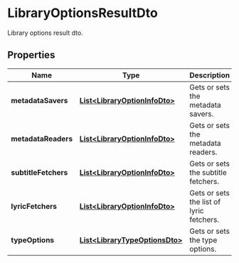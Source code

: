

# LibraryOptionsResultDto

Library options result dto.

## Properties

| Name | Type | Description | Notes |
|------------ | ------------- | ------------- | -------------|
|**metadataSavers** | [**List&lt;LibraryOptionInfoDto&gt;**](LibraryOptionInfoDto.md) | Gets or sets the metadata savers. |  [optional] |
|**metadataReaders** | [**List&lt;LibraryOptionInfoDto&gt;**](LibraryOptionInfoDto.md) | Gets or sets the metadata readers. |  [optional] |
|**subtitleFetchers** | [**List&lt;LibraryOptionInfoDto&gt;**](LibraryOptionInfoDto.md) | Gets or sets the subtitle fetchers. |  [optional] |
|**lyricFetchers** | [**List&lt;LibraryOptionInfoDto&gt;**](LibraryOptionInfoDto.md) | Gets or sets the list of lyric fetchers. |  [optional] |
|**typeOptions** | [**List&lt;LibraryTypeOptionsDto&gt;**](LibraryTypeOptionsDto.md) | Gets or sets the type options. |  [optional] |



